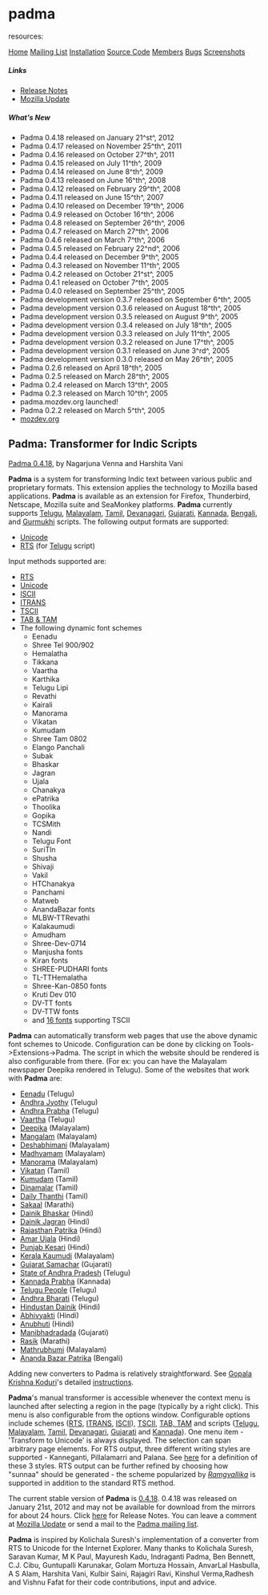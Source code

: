 padma
=====

resources:

[Home](http://padma.mozdev.org/index.html) [Mailing List](http://padma.mozdev.org/list.html)
[Installation](http://padma.mozdev.org/installation.html) [Source Code](http://padma.mozdev.org/source.html)
[Members](http://padma.mozdev.org/members.html) [Bugs](http://padma.mozdev.org/bugs.html)
[Screenshots](http://padma.mozdev.org/screenshots.html)

##### Links

-   [Release Notes](installation.html)
-   [Mozilla
    Update](https://addons.mozilla.org/extensions/moreinfo.php?id=873)

##### What's New

-   Padma 0.4.18 released on January 21^st^, 2012
-   Padma 0.4.17 released on November 25^th^, 2011
-   Padma 0.4.16 released on October 27^th^, 2011
-   Padma 0.4.15 released on July 11^th^, 2009
-   Padma 0.4.14 released on June 8^th^, 2009
-   Padma 0.4.13 released on June 16^th^, 2008
-   Padma 0.4.12 released on February 29^th^, 2008
-   Padma 0.4.11 released on June 15^th^, 2007
-   Padma 0.4.10 released on December 19^th^, 2006
-   Padma 0.4.9 released on October 16^th^, 2006
-   Padma 0.4.8 released on September 26^th^, 2006
-   Padma 0.4.7 released on March 27^th^, 2006
-   Padma 0.4.6 released on March 7^th^, 2006
-   Padma 0.4.5 released on February 22^nd^, 2006
-   Padma 0.4.4 released on December 9^th^, 2005
-   Padma 0.4.3 released on November 11^th^, 2005
-   Padma 0.4.2 released on October 21^st^, 2005
-   Padma 0.4.1 released on October 7^th^, 2005
-   Padma 0.4.0 released on September 25^th^, 2005
-   Padma development version 0.3.7 released on September 6^th^, 2005
-   Padma development version 0.3.6 released on August 18^th^, 2005
-   Padma development version 0.3.5 released on August 9^th^, 2005
-   Padma development version 0.3.4 released on July 18^th^, 2005
-   Padma development version 0.3.3 released on July 11^th^, 2005
-   Padma development version 0.3.2 released on June 17^th^, 2005
-   Padma development version 0.3.1 released on June 3^rd^, 2005
-   Padma development version 0.3.0 released on May 26^th^, 2005
-   Padma 0.2.6 released on April 18^th^, 2005
-   Padma 0.2.5 released on March 28^th^, 2005
-   Padma 0.2.4 released on March 13^th^, 2005
-   Padma 0.2.3 released on March 10^th^, 2005
-   padma.mozdev.org launched!
-   Padma 0.2.2 released on March 5^th^, 2005
-   [mozdev.org](http://www.mozdev.org/)

**Padma**: Transformer for Indic Scripts
----------------------------------------

[Padma 0.4.18](http://downloads.mozdev.org/padma/padma-0.4.18.xpi), by
Nagarjuna Venna and Harshita Vani

**Padma** is a system for transforming Indic text between various public
and proprietary formats. This extension applies the technology to
Mozilla based applications. **Padma** is available as an extension for
Firefox, Thunderbird, Netscape, Mozilla suite and SeaMonkey platforms.
**Padma** currently supports
[Telugu](http://en.wikipedia.org/wiki/Telugu),
[Malayalam](http://en.wikipedia.org/wiki/Malayalam),
[Tamil](http://en.wikipedia.org/wiki/Tamil_language),
[Devanagari](http://en.wikipedia.org/wiki/Devanagari),
[Gujarati](http://en.wikipedia.org/wiki/Gujarati_language),
[Kannada](http://en.wikipedia.org/wiki/Kannada),
[Bengali](http://en.wikipedia.org/wiki/Bengali), and
[Gurmukhi](http://en.wikipedia.org/wiki/Gurmukhi) scripts. The following
output formats are supported:

-   [Unicode](http://www.unicode.org)
-   [RTS](http://groups-beta.google.com/group/soc.culture.indian.telugu/browse_thread/thread/48eac8e35ba0bef4/69ec85d46731ce73)
    (for [Telugu](http://en.wikipedia.org/wiki/Telugu) script)

Input methods supported are:

-   [RTS](http://groups-beta.google.com/group/soc.culture.indian.telugu/browse_thread/thread/48eac8e35ba0bef4/69ec85d46731ce73)
-   [Unicode](http://www.unicode.org)
-   [ISCII](http://varamozhi.sourceforge.net/iscii91.pdf)
-   [ITRANS](http://www.aczoom.com/itrans)
-   [TSCII](http://www.tamil.net/tscii/)
-   [TAB & TAM](http://www.tamilvu.org/Tamilnet99/font.htm)
-   The following dynamic font schemes
    -   Eenadu
    -   Shree Tel 900/902
    -   Hemalatha
    -   Tikkana
    -   Vaartha
    -   Karthika
    -   Telugu Lipi
    -   Revathi
    -   Kairali
    -   Manorama
    -   Vikatan
    -   Kumudam
    -   Shree Tam 0802
    -   Elango Panchali
    -   Subak
    -   Bhaskar
    -   Jagran
    -   Ujala
    -   Chanakya
    -   ePatrika
    -   Thoolika
    -   Gopika
    -   TCSMith
    -   Nandi
    -   Telugu Font
    -   SuriTln
    -   Shusha
    -   Shivaji
    -   Vakil
    -   HTChanakya
    -   Panchami
    -   Matweb
    -   AnandaBazar fonts
    -   MLBW-TTRevathi
    -   Kalakaumudi
    -   Amudham
    -   Shree-Dev-0714
    -   Manjusha fonts
    -   Kiran fonts
    -   SHREE-PUDHARI fonts
    -   TL-TTHemalatha
    -   Shree-Kan-0850 fonts
    -   Kruti Dev 010
    -   DV-TT fonts
    -   DV-TTW fonts
    -   and [16 fonts](installation.html#TSCII_fonts) supporting TSCII

**Padma** can automatically transform web pages that use the above
dynamic font schemes to Unicode. Configuration can be done by clicking
on Tools-\>Extensions-\>Padma. The script in which the website should be
rendered is also configurable from there. (For ex: you can have the
Malayalam newspaper Deepika rendered in Telugu). Some of the websites
that work with **Padma** are:

-   [Eenadu](http://www.eenadu.net) (Telugu)
-   [Andhra Jyothy](http://www.andhrajyothy.com) (Telugu)
-   [Andhra Prabha](http://www.andhraprabha.com) (Telugu)
-   [Vaartha](http://www.vaarttha.com) (Telugu)
-   [Deepika](http://www.deepika.com) (Malayalam)
-   [Mangalam](http://www.mangalam.com) (Malayalam)
-   [Deshabhimani](http://www.deshabhimani.com) (Malayalam)
-   [Madhyamam](http://www.madhyamamonline.in) (Malayalam)
-   [Manorama](http://www.manoramaonline.com) (Malayalam)
-   [Vikatan](http://www.vikatan.com) (Tamil)
-   [Kumudam](http://www.kumudam.com) (Tamil)
-   [Dinamalar](http://www.dinamalar.com) (Tamil)
-   [Daily Thanthi](http://www.dailythanthi.com) (Tamil)
-   [Sakaal](http://www.esakal.com) (Marathi)
-   [Dainik Bhaskar](http://www.bhaskar.com) (Hindi)
-   [Dainik Jagran](http://www.jagran.com) (Hindi)
-   [Rajasthan Patrika](http://www.rajasthanpatrika.com) (Hindi)
-   [Amar Ujala](http://www.amarujala.com) (Hindi)
-   [Punjab Kesari](http://www.punjabkesari.com) (Hindi)
-   [Kerala Kaumudi](http://www.keralakaumudi.com) (Malayalam)
-   [Gujarat Samachar](http://www.gujaratsamachar.com) (Gujarati)
-   [State of Andhra Pradesh](http://www.aponline.gov.in) (Telugu)
-   [Kannada Prabha](http://www.kannadaprabha.com) (Kannada)
-   [Telugu People](http://www.telugupeople.com) (Telugu)
-   [Andhra Bharati](http://www.andhrabharati.com) (Telugu)
-   [Hindustan Dainik](http://www.hindustandainik.com) (Hindi)
-   [Abhivyakti](http://www.abhivyakti-hindi.org) (Hindi)
-   [Anubhuti](http://www.anubhuti-hindi.org) (Hindi)
-   [Manibhadradada](http://www.manibhadradada.org) (Gujarati)
-   [Rasik](http://www.rasik.com) (Marathi)
-   [Mathrubhumi](http://www.mathrubhumi.com) (Malayalam)
-   [Ananda Bazar Patrika](http://www.anandabazar.com) (Bengali)

Adding new converters to Padma is relatively straightforward. See
[Gopala Krishna Koduri](http://tidbits.co.in/content/about-me)'s
detailed
[instructions](http://tidbits.co.in/content/how-write-padma-conversion-file).

**Padma**'s manual transformer is accessible whenever the context menu
is launched after selecting a region in the page (typically by a right
click). This menu is also configurable from the options window.
Configurable options include schemes
([RTS](http://groups-beta.google.com/group/soc.culture.indian.telugu/browse_thread/thread/48eac8e35ba0bef4/69ec85d46731ce73),
[ITRANS](http://www.aczoom.com/itrans),
[ISCII](http://varamozhi.sourceforge.net/iscii91.pdf)),
[TSCII](http://www.tamil.net/tscii/), [TAB,
TAM](http://www.tamilvu.org/Tamilnet99/font.htm) and scripts
([Telugu](http://en.wikipedia.org/wiki/Telugu),
[Malayalam](http://en.wikipedia.org/wiki/Malayalam),
[Tamil](http://en.wikipedia.org/wiki/Tamil_language),
[Devanagari](http://en.wikipedia.org/wiki/Devanagari),
[Gujarati](http://en.wikipedia.org/wiki/Gujarati_language) and
[Kannada](http://en.wikipedia.org/wiki/Kannada)). One menu item -
'Transform to Unicode' is always displayed. The selection can span
arbitrary page elements. For RTS output, three different writing styles
are supported - Kanneganti, Pillalamarri and Palana. See
[here](http://www.bhaavana.net/telusa/1995/0299.html) for a definition
of these 3 styles. RTS output can be further refined by choosing how
"sunnaa" should be generated - the scheme popularized by
[*Ramgvallika*](http://chaitanya.bhaavana.net/Rangavalli/webeditor.html)
is supported in addition to the standard RTS method.

The current stable version of **Padma** is
[0.4.18](http://downloads.mozdev.org/padma/padma-0.4.18.xpi). 0.4.18 was
released on January 21st, 2012 and may not be available for download
from the mirrors for about 24 hours. Click [here](installation.html) for
Release Notes. You can leave a comment at [Mozilla
Update](https://addons.mozilla.org/extensions/moreinfo.php?id=873) or
send a mail to the [Padma mailing list](mailto:padma@mozdev.org).

**Padma** is inspired by Kolichala Suresh's implementation of a
converter from RTS to Unicode for the Internet Explorer. Many thanks to
Kolichala Suresh, Saravan Kumar, M K Paul, Mayuresh Kadu, Indraganti
Padma, Ben Bennett, C.J. Cibu, Guntupalli Karunakar, Golam Mortuza
Hossain, AnvarLal Hasbulla, A S Alam, Harshita Vani, Kulbir Saini,
Rajagiri Ravi, Kinshul Verma,Radhesh and Vishnu Fafat for their code
contributions, input and advice.
